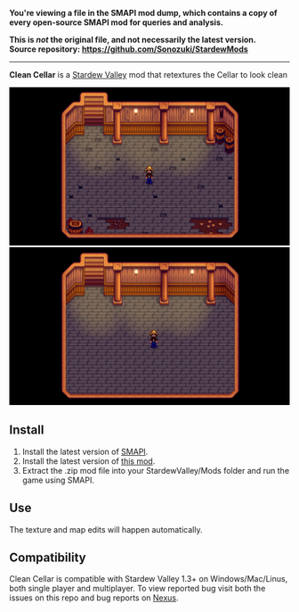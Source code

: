 **You're viewing a file in the SMAPI mod dump, which contains a copy of every open-source SMAPI mod
for queries and analysis.**

**This is _not_ the original file, and not necessarily the latest version.**  
**Source repository: https://github.com/Sonozuki/StardewMods**

----

**Clean Cellar** is a [Stardew Valley](http://stardewvalley.net/) mod that retextures the Cellar to look clean

![](pics/oldcellar.png)
![](pics/newcellar.png)

## Install
1. Install the latest version of [SMAPI](https://www.nexusmods.com/stardewvalley/mods/2400).
2. Install the latest version of [this mod](https://www.nexusmods.com/stardewvalley/mods/2975).
3. Extract the .zip mod file into your StardewValley/Mods folder and run the game using SMAPI.

## Use
The texture and map edits will happen automatically.

## Compatibility
Clean Cellar is compatible with Stardew Valley 1.3+ on Windows/Mac/Linus, both single player and multiplayer. To view reported bug visit both the issues on this repo and bug reports on [Nexus](https://www.nexusmods.com/stardewvalley/mods/2975?tab=bugs).
